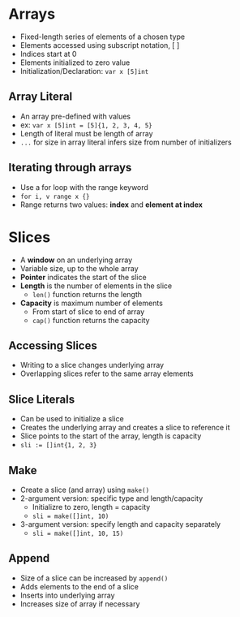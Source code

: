 # Arrays

- Fixed-length series of elements of a chosen type
- Elements accessed using subscript notation, [ ]
- Indices start at 0
- Elements initialized to zero value
- Initialization/Declaration: `var x [5]int`

## Array Literal
- An array pre-defined with values
- ex: `var x [5]int = [5]{1, 2, 3, 4, 5}`
- Length of literal must be length of array
- `...` for size in array literal infers size from number of initializers

## Iterating through arrays
- Use a for loop with the range keyword
- `for i, v range x {}`
- Range returns two values: **index** and **element at index**

# Slices
- A **window** on an underlying array
- Variable size, up to the whole array
- **Pointer** indicates the start of the slice
- **Length** is the number of elements in the slice
    - `len()` function returns the length
- **Capacity** is maximum number of elements
    - From start of slice to end of array
    - `cap()` function returns the capacity

## Accessing Slices
- Writing to a slice changes underlying array
- Overlapping slices refer to the same array elements

## Slice Literals
- Can be used to initialize a slice
- Creates the underlying array and creates a slice to reference it
- Slice points to the start of the array, length is capacity
- `sli := []int{1, 2, 3}`

## Make
- Create a slice (and array) using `make()`
- 2-argument version: specific type and length/capacity
    - Initializre to zero, length = capacity
    - `sli = make([]int, 10)`
- 3-argument version: specify length and capacity separately
    - `sli = make([]int, 10, 15)`

## Append
- Size of a slice can be increased by `append()`
- Adds elements to the end of a slice
- Inserts into underlying array
- Increases size of array if necessary